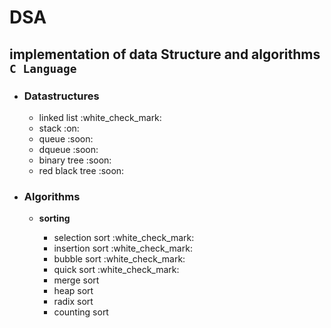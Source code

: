 # DSA
implementation of data Structure and algorithms `C Language`
---
<ul>
  <li><h3>Datastructures</h3></li>
  <ul>
    <li>linked list :white_check_mark:<br></li>
    <li>stack :on:<br></li>
    <li>queue :soon:<br></li>
    <li>dqueue :soon:<br></li>
    <li>binary tree :soon:<br></li>
    <li>red black tree :soon:<br></li>
  </ul>
  <li>
    <h3>Algorithms</h1>
    <ul>
    <li><strong>sorting</strong></li>
      <ul>
        <li>selection sort :white_check_mark:<br></li>
        <li>insertion sort :white_check_mark:<br></li>
        <li>bubble sort :white_check_mark:<br></li>
        <li>quick sort :white_check_mark:<br></li>
        <li>merge sort<br></li>
        <li>heap sort<br></li>
        <li>radix sort<br></li>
        <li>counting sort<br></li>
      </ul>
    </ul>
  </li>
</ul>
